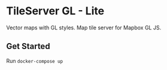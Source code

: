 # TileServer GL - Lite

Vector maps with GL styles. Map tile server for Mapbox GL JS.

## Get Started

Run `docker-compose up`
